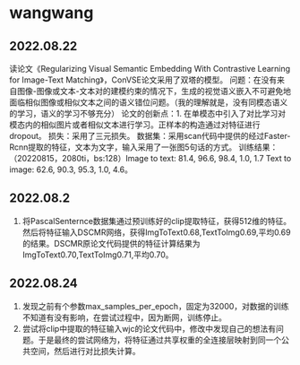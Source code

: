 # wangwang
## 2022.08.22
读论文《Regularizing Visual Semantic Embedding With Contrastive Learning for Image-Text Matching》，ConVSE论文采用了双塔的模型。
问题：在没有来自图像-图像或文本-文本对的建模约束的情况下，生成的视觉语义嵌入不可避免地面临相似图像或相似文本之间的语义错位问题。（我的理解就是，没有同模态语义的学习，语义的学习不够充分）
论文的创新点：1. 在单模态中引入了对比学习对模态内的相似图片或者相似文本进行学习。正样本的构造通过对特征进行dropout。
损失：采用了三元损失。
数据集：采用scan代码中提供的经过Faster-Rcnn提取的特征，文本为文字，输入采用了一张图5句话的方式。
训练结果：（20220815，2080ti，bs:128）Image to text: 81.4, 96.6, 98.4, 1.0, 1.7 Text to image: 62.6, 90.3, 95.3, 1.0, 4.6。
## 2022.08.2
1. 将PascalSenternce数据集通过预训练好的clip提取特征，获得512维的特征。然后将特征输入DSCMR网络，获得ImgToText0.68,TextToImg0.69,平均0.69的结果。DSCMR原论文代码提供的特征计算结果为ImgToText0.70,TextToImg0.71,平均0.70。
## 2022.08.24
1. 发现之前有个参数max_samples_per_epoch，固定为32000，对数据的训练不知道有没有影响，在尝试过程中，因为断网，训练停止。
1. 尝试将clip中提取的特征输入wjc的论文代码中，修改中发现自己的想法有问题。于是最终的尝试网络为，将特征通过共享权重的全连接层映射到同一个公共空间，然后进行对比损失计算。
